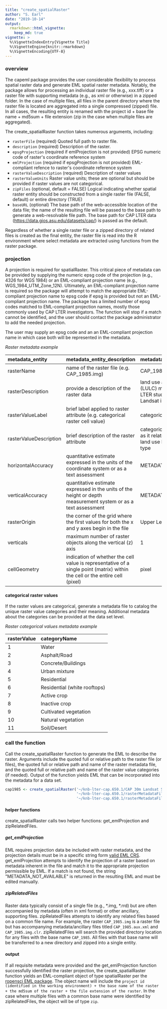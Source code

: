 ```yaml
---
title: "create_spatialRaster"
author: "S. Earl"
date: "2019-10-14"
output: 
  rmarkdown::html_vignette:
    keep_md: true
vignette: >
  %\VignetteIndexEntry{Vignette Title}
  %\VignetteEngine{knitr::rmarkdown}
  %\VignetteEncoding{UTF-8}
---
```


### overview

The capeml package provides the user considerable flexibility to process spatial
raster data and generate EML spatial raster metadata. Notably, the package
allows for processing an individual raster file (e.g., xxx.tiff) or a raster
file with supporting metadata (e.g., as xml or otherwise) in a zipped folder. In
the case of multiple files, all files in the parent directory where the raster
file is located are aggregated into a single compressed (zipped) file. In all
cases, the resulting entity is renamed with the project id + base file name +
md5sum + file extension (zip in the case when multiple files are aggregated).

The create_spatialRaster function takes numerous arguments, including:

- `rasterFile` (required) Quoted full path to raster file.
- `description` (required) Description of the raster.
- `epsgProjection` (required if emlProjection is not provided) EPSG numeric code
of raster's coordinate reference system
- `emlProjection` (required if epsgProjection is not provided) EML-compliant
refence to raster's coordinate reference system
- `rasterValueDescription` (required) Description of raster values
- `rasterValueUnits` Raster value units; these are optional but should be
provided if raster values are not categorical.
- `zipFiles` (optional, default = FALSE) Logical indicating whether spatial
raster entity should be constructed from a single raster file (FALSE, default)
or entire directory (TRUE)
- `baseURL` (optional) The base path of the web-accessible location of the data
file; the name of the resulting file will be passed to the base path to generate
a web-resolvable file path. The base path for CAP LTER data
(https://data.gios.asu.edu/datasets/cap/) is passed as the default.

Regardless of whether a single raster file or a zipped directory of related
files is created as the final entity, the raster file is read into the R
environment where select metadata are extracted using functions from the raster
package.

### projection

A projection is required for spatialRaster. This critical piece of metadata can
be provided by supplying the numeric epsg code of the projection (e.g., 4326 for
WGS 1984) or an EML-compliant projection name (e.g., WGS_1984_UTM_Zone_12N).
Ultimately, an EML-compliant projection name is required so the package will
attempt to match the appropriate EML-compliant projection name to epsg code if
epsg is provided but not an EML-compliant projection name. The package has a
limited number of epsg codes matched to EML-compliant projection names, mostly
those commonly used by CAP LTER investigators. The function will stop if a match
cannot be identified, and the user should contact the package administrator to
add the needed projection.

The user may supply an epsg code and an an EML-compliant projection name in
which case both will be represented in the metadata.

*Raster metadata example*

| metadata_entity | metadata_entity_description | metadata_value |
|:----------------|:----------------------------|:---------------|
| rasterName | name of the raster file (e.g. CAP_1985.img) | CAP_1985.img |
| rasterDescription | provide a description of the raster data | land use and land cover (LULC) map of the CAP LTER study based on 1985 Landsat imagery |
| rasterValueLabel | brief label applied to raster attribute (e.g. categorical raster cell value) | categorical raster cell value |
| rasterValueDescription | brief description of the raster attribute | categorical value of raster as it relates to a defined land use land cover (LULC) type |
| horizontalAccuracy | quantitative estimate expressed in the units of the coordinate system or as a text assessment | METADATA_NOT_PROVIDED |
| verticalAccuracy | quantitative estimate expressed in the units of the height or depth measurement system or as a text assessment | METADATA_NOT_PROVIDED |
| rasterOrigin | the corner of the grid where the first values for both the x and y axes begin in the file | Upper Left |
| verticals | maximum number of raster objects along the vertical (z) axis | 1 |
| cellGeometry | indication of whether the cell value is representative of a single point (matrix) within the cell or the entire cell (pixel) | pixel |



#### categorical raster values

If the raster values are categorical, generate a metadata file to catalog the unique raster value categories and their meaning. Additional metadata about the categories can be provided at the data set level.


*Raster categorical values metadata example*

|rasterValue | categoryName |
|:-----------|:-------------|
|1 | Water |
|2 | Asphalt/Road |
|3 | Concrete/Buildings |
|4 | Urban mixture |
|5 | Residential |
|6 | Residential (white rooftops) |
|7 | Active crop |
|8 | Inactive crop |
|9 | Cultivated vegetation |
|10 | Natural vegetation |
|11 | Soil/Desert |


### call the function

Call the create_spatialRaster function to generate the EML to describe the raster. Arguments include the quoted full or relative path to the raster file (or files), the quoted full or relative path and name of the raster metadata file, and the quoted full or relative path and name of the raster value categories (if needed). Output of the function yields EML that can be incorporated into the metadata for a data set.


```r
cap1985 <- create_spatialRaster('~/knb-lter-cap.650.1/CAP 30m Landsat Series Submit/',
                                '~/knb-lter-cap.650.1/rasterMetadataFiles/CAP1985_metadata.csv',
                                '~/knb-lter-cap.650.1/rasterMetadataFiles/landsat_factors.csv')
```

#### helper functions

create_spatialRaster calls two helper functions: get_emlProjection and zipRelatedFiles. 


##### get_emlProjection

EML requires projection data be included with raster metadata, and the projection details must be in a specific string form [valid EML CRS](https://knb.ecoinformatics.org/#external//emlparser/docs/eml-2.1.1/./eml-spatialReference.html). get_emlProjection attempts to identify the projection of a raster based on metadata inherent in the file and match it to the appropriate projection permissible by EML. If a match is not found, the string "METADATA_NOT_AVAILABLE" is returned in the resulting EML and must be edited manually.


##### zipRelatedFiles

Raster data typically consist of a single file (e.g., \*.img, \*.rrd) but are often accompanied by metadata (often in xml format) or other ancillary, supporting files. zipRelatedFiles attempts to identify any related files based on a common file name. For example, the raster `CAP_1985.img` is a raster file but has accompanying metadata/ancillary files titled `CAP_1985.aux.xml` and `CAP_1985.img.clr`. zipRelatedFiles will search the provided directory location for any files with the base name `CAP_1985`. All files with that base name will be transferred to a new directory and zipped into a single entity.


#### output

If all requisite metadata were provided and the get_emlProjection function successfully identified the raster projection, the create_spatialRaster function yields an EML-compliant object of type spatialRaster per the [ropensci EML package](https://github.com/ropensci/EML). The object name will include the `project id (identified in the working environment) + the base name of the raster + the md5sum of the raster + the file extension of the raster`. In the case where multiple files with a common base name were identified by zipRelatedFiles, the object will be of type `zip`.
